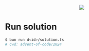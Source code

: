 <p align="center">
  <img src="https://github.com/user-attachments/assets/e550eb7e-ea24-46db-9926-bc1aef05adbe">
</p>

# Run solution

```bash
$ bun run d<id>/solution.ts
# cwd: advent-of-code/2024
```
